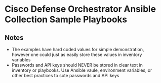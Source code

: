 # Cisco Defense Orchestrator Ansible Collection Sample Playbooks

## Notes
- The examples have hard coded values for simple demonstration, however one could just as easily store these values in inventory variables
- Passwords and API keys should NEVER be stored in clear text in inventory or playbooks. Use Ansible vaule, environment variables, or other best practices to sote passwords and API keys
